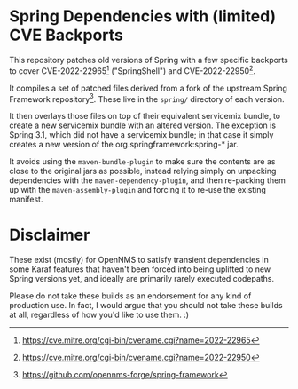 # Spring Dependencies with (limited) CVE Backports

This repository patches old versions of Spring with a few specific
backports to cover CVE-2022-22965[^2] ("SpringShell") and
CVE-2022-22950[^3].

It compiles a set of patched files derived from a fork of the
upstream Spring Framework repository[^1]. These live in the
`spring/` directory of each version.

It then overlays those files on top of their equivalent servicemix
bundle, to create a new servicemix bundle with an altered version.
The exception is Spring 3.1, which did not have a servicemix bundle;
in that case it simply creates a new version of the
org.springframework:spring-* jar.

It avoids using the `maven-bundle-plugin` to make sure the contents
are as close to the original jars as possible, instead relying
simply on unpacking dependencies with the `maven-dependency-plugin`,
and then re-packing them up with the `maven-assembly-plugin` and
forcing it to re-use the existing manifest.

# Disclaimer

These exist (mostly) for OpenNMS to satisfy transient dependencies
in some Karaf features that haven't been forced into being
uplifted to new Spring versions yet, and ideally are primarily
rarely executed codepaths.

Please do not take these builds as an endorsement for any kind of
production use. In fact, I would argue that you should not take
these builds at all, regardless of how you'd like to use them. :)

[^1]: https://github.com/opennms-forge/spring-framework
[^2]: https://cve.mitre.org/cgi-bin/cvename.cgi?name=2022-22965
[^3]: https://cve.mitre.org/cgi-bin/cvename.cgi?name=2022-22950
